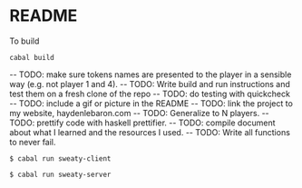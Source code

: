 # README


To build
```
cabal build
```
-- TODO: make sure tokens names are presented to the player in a sensible way (e.g. not player 1 and 4).
-- TODO: Write build and run instructions and test them on a fresh clone of the repo
-- TODO: do testing with quickcheck
-- TODO: include a gif or picture in the README
-- TODO: link the project to my website, haydenlebaron.com
-- TODO: Generalize to N players.
-- TODO: prettify code with haskell prettifier.
-- TODO: compile document about what I learned and the resources I used.
-- TODO: Write all functions to never fail.

```
$ cabal run sweaty-client
```

```
$ cabal run sweaty-server
```
